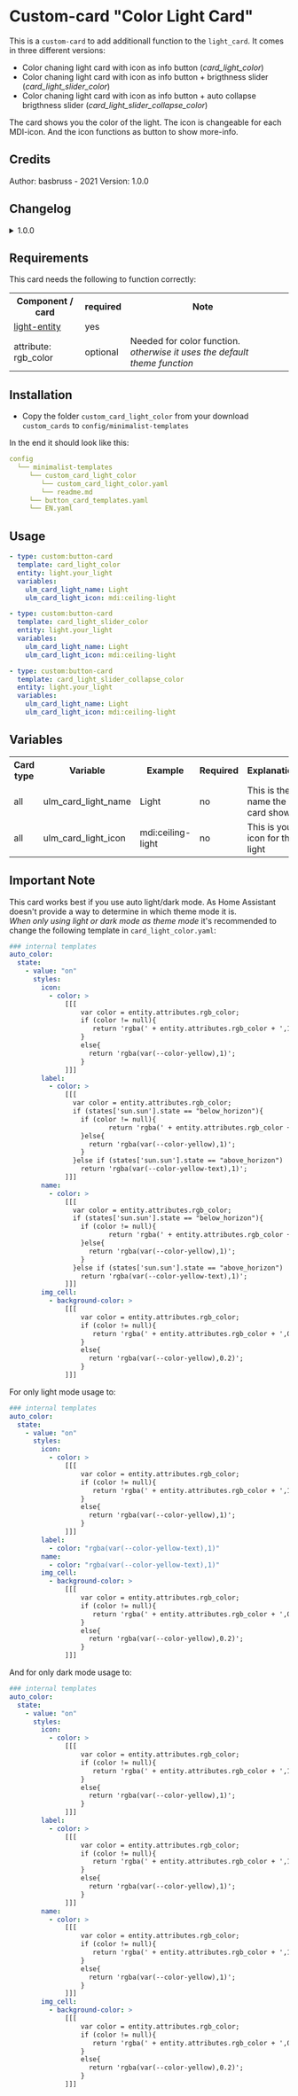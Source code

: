 # Custom-card "Color Light Card"
This is a `custom-card` to add additionall function to the `light_card`. It comes in three different versions:

* Color chaning light card with icon as info button (*card_light_color*)
* Color chaning light card with icon as info button + brigthness slider (*card_light_slider_color*)
* Color chaning light card with icon as info button + auto collapse brigthness slider (*card_light_slider_collapse_color*)

The card shows you the color of the light. The icon is changeable for each MDI-icon. And the icon functions as button to show more-info.

## Credits
Author: basbruss - 2021
Version: 1.0.0

## Changelog
<details>
<summary>1.0.0</summary>
Initial release
</details>

## Requirements
This card needs the following to function correctly:
<table>
<tr>
<th>Component / card</th>
<th>required</th>
<th>Note</th>
</tr>
<tr>
<td><a href=https://www.home-assistant.io/integrations/light>light-entity</a></td>
<td>yes</td>
<td></td>
</tr>
<tr>
<td>attribute: rgb_color</td>
<td>optional</td>
<td>Needed for color function. <i>otherwise it uses the default theme function</i></td>
<td></td>
</tr>
</table>

## Installation
* Copy the folder `custom_card_light_color` from your download `custom_cards` to `config/minimalist-templates`

In the end it should look like this:

```yaml
config
  └── minimalist-templates
     └── custom_card_light_color
        └── custom_card_light_color.yaml
        └── readme.md
     └── button_card_templates.yaml
     └── EN.yaml
```

## Usage

```yaml
- type: custom:button-card
  template: card_light_color
  entity: light.your_light
  variables:
    ulm_card_light_name: Light
    ulm_card_light_icon: mdi:ceiling-light

- type: custom:button-card
  template: card_light_slider_color
  entity: light.your_light
  variables:
    ulm_card_light_name: Light
    ulm_card_light_icon: mdi:ceiling-light

- type: custom:button-card
  template: card_light_slider_collapse_color
  entity: light.your_light
  variables:
    ulm_card_light_name: Light
    ulm_card_light_icon: mdi:ceiling-light
```

## Variables
<table>
<tr>
<th>Card type</th>
<th>Variable</th>
<th>Example</th>
<th>Required</th>
<th>Explanation</th>
</tr>
<tr>
<td>all</td>
<td>ulm_card_light_name</td>
<td>Light</td>
<td>no</td>
<td>This is the name the card shows</td>
</tr>
<tr>
<td>all</td>
<td>ulm_card_light_icon</td>
<td>mdi:ceiling-light</td>
<td>no</td>
<td>This is your icon for the light</td>
</tr>
</table>

## Important Note
This card works best if you use auto light/dark mode. As Home Assistant doesn't provide a way to determine in which theme mode it is.
<br>*When only using light or dark mode as theme mode* it's recommended to change the following template in `card_light_color.yaml`:

```yaml
### internal templates
auto_color:
  state:
    - value: "on"
      styles:
        icon:
          - color: >
              [[[
                  var color = entity.attributes.rgb_color;
                  if (color != null){
                     return 'rgba(' + entity.attributes.rgb_color + ',1)';
                  }
                  else{
                    return 'rgba(var(--color-yellow),1)';
                  }
              ]]]
        label:
          - color: >
              [[[
                var color = entity.attributes.rgb_color;
                if (states['sun.sun'].state == "below_horizon"){
                  if (color != null){
                         return 'rgba(' + entity.attributes.rgb_color + ',1)';
                  }else{
                    return 'rgba(var(--color-yellow),1)';
                  }
                }else if (states['sun.sun'].state == "above_horizon")
                  return 'rgba(var(--color-yellow-text),1)';
              ]]]
        name:
          - color: >
              [[[
                var color = entity.attributes.rgb_color;
                if (states['sun.sun'].state == "below_horizon"){
                  if (color != null){
                         return 'rgba(' + entity.attributes.rgb_color + ',1)';
                  }else{
                    return 'rgba(var(--color-yellow),1)';
                  }
                }else if (states['sun.sun'].state == "above_horizon")
                  return 'rgba(var(--color-yellow-text),1)';
              ]]]
        img_cell:
          - background-color: >
              [[[
                  var color = entity.attributes.rgb_color;
                  if (color != null){
                     return 'rgba(' + entity.attributes.rgb_color + ',0.2)';
                  }
                  else{
                    return 'rgba(var(--color-yellow),0.2)';
                  }
              ]]]
```

For only light mode usage to:
```yaml
### internal templates
auto_color:
  state:
    - value: "on"
      styles:
        icon:
          - color: >
              [[[
                  var color = entity.attributes.rgb_color;
                  if (color != null){
                     return 'rgba(' + entity.attributes.rgb_color + ',1)';
                  }
                  else{
                    return 'rgba(var(--color-yellow),1)';
                  }
              ]]]
        label:
          - color: "rgba(var(--color-yellow-text),1)"
        name:
          - color: "rgba(var(--color-yellow-text),1)"
        img_cell:
          - background-color: >
              [[[
                  var color = entity.attributes.rgb_color;
                  if (color != null){
                     return 'rgba(' + entity.attributes.rgb_color + ',0.2)';
                  }
                  else{
                    return 'rgba(var(--color-yellow),0.2)';
                  }
              ]]]
```

And for only dark mode usage to:
```yaml
### internal templates
auto_color:
  state:
    - value: "on"
      styles:
        icon:
          - color: >
              [[[
                  var color = entity.attributes.rgb_color;
                  if (color != null){
                     return 'rgba(' + entity.attributes.rgb_color + ',1)';
                  }
                  else{
                    return 'rgba(var(--color-yellow),1)';
                  }
              ]]]
        label:
          - color: >
              [[[
                  var color = entity.attributes.rgb_color;
                  if (color != null){
                     return 'rgba(' + entity.attributes.rgb_color + ',1)';
                  }
                  else{
                    return 'rgba(var(--color-yellow),1)';
                  }
              ]]]
        name:
          - color: >
              [[[
                  var color = entity.attributes.rgb_color;
                  if (color != null){
                     return 'rgba(' + entity.attributes.rgb_color + ',1)';
                  }
                  else{
                    return 'rgba(var(--color-yellow),1)';
                  }
              ]]]
        img_cell:
          - background-color: >
              [[[
                  var color = entity.attributes.rgb_color;
                  if (color != null){
                     return 'rgba(' + entity.attributes.rgb_color + ',0.2)';
                  }
                  else{
                    return 'rgba(var(--color-yellow),0.2)';
                  }
              ]]]
```
